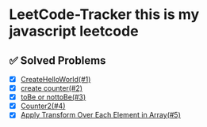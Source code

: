 # LeetCode-Tracker this is my javascript leetcode

## ✅ Solved Problems  
- [x] [CreateHelloWorld(#1)](https://leetcode.com/problems/create-hello-world-function/submissions/1539270210/?envType=study-plan-v2&envId=30-days-of-javascript)  
- [x] [create counter(#2)](https://leetcode.com/problems/counter/submissions/1539271424/?envType=study-plan-v2&envId=30-days-of-javascript)
- [x] [toBe or nottoBe(#3)](https://leetcode.com/problems/to-be-or-not-to-be/submissions/1539286361/?envType=study-plan-v2&envId=30-days-of-javascript)
- [x] [Counter2(#4)](https://leetcode.com/problems/counter-ii/submissions/1539294564/?envType=study-plan-v2&envId=30-days-of-javascript)
- [x] [Apply Transform Over Each Element in Array(#5)](https://leetcode.com/problems/apply-transform-over-each-element-in-array/submissions/1539304817/?envType=study-plan-v2&envId=30-days-of-javascript)
